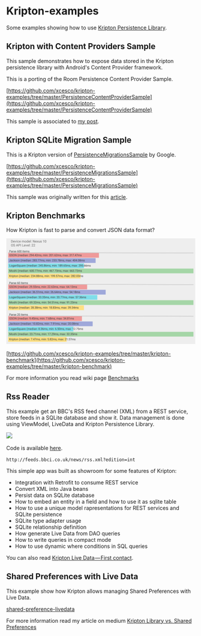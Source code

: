# Kripton-examples
Some examples showing how to use [Kripton Persistence Library](https://github.com/xcesco/kripton).

## Kripton with Content Providers Sample
This sample demonstrates how to expose data stored in the Kripton persistence library with Android's Content Provider framework.

This is a porting of the Room Persistence Content Provider Sample.

[https://github.com/xcesco/kripton-examples/tree/master/PersistenceContentProviderSample](https://github.com/xcesco/kripton-examples/tree/master/PersistenceContentProviderSample)

This sample is associated to [my post](https://medium.com/@xcesco/kripton-meets-room-a-persistence-content-provider-comparison-3fbc246e144c).

## Kripton SQLite Migration Sample
This is a Kripton version of [PersistenceMigrationsSample](https://raw.githubusercontent.com/googlesamples/android-architecture-components/master/PersistenceMigrationsSample/) by Google.

[https://github.com/xcesco/kripton-examples/tree/master/PersistenceMigrationsSample](https://github.com/xcesco/kripton-examples/tree/master/PersistenceMigrationsSample)

This sample was originally written for this [article](https://medium.com/@xcesco/how-to-upgrade-sqlite-database-with-kripton-persistence-library-293098a29d92).

## Kripton Benchmarks
How Kripton is fast to parse and convert JSON data format? 

<img src="https://github.com/xcesco/wikis/raw/master/kripton/Nexus10_parse_1.png" />

[https://github.com/xcesco/kripton-examples/tree/master/kripton-benchmark](https://github.com/xcesco/kripton-examples/tree/master/kripton-benchmark)

For more information you read wiki page [Benchmarks](https://github.com/xcesco/kripton/wiki/Benchmarks)

## Rss Reader
This example get an BBC's RSS feed channel (XML) from a REST service, store feeds in a SQLite database and show it. Data management is done using ViewModel, LiveData and Kripton Persistence Library.

<img width="300px" src="https://github.com/xcesco/wikis/blob/master/kripton/rss-reader.gif"/>

Code is available <a href="https://github.com/xcesco/kripton-examples/tree/master/kotlin-rss-reader">here</a>.

```
http://feeds.bbci.co.uk/news/rss.xml?edition=int
```

This simple app was built as showroom for some features of Kripton:
- Integration with Retrofit to consume REST service
- Convert XML into Java beans
- Persist data on SQLite database
- How to embed an entity in a field and how to use it as sqlite table
- How to use a unique model rapresentations for REST services and SQLite persistence
- SQLite type adapter usage
- SQLite relationship definition
- How generate Live Data from DAO queries
- How to write queries in compact mode
- How to use dynamic where conditions in SQL queries

You can also read [Kripton Live Data — First contact](https://medium.com/@xcesco/kripton-live-data-first-contact-579db390cc7d).

## Shared Preferences with Live Data
This example show how Kripton allows managing Shared Preferences with Live Data.

[shared-preference-livedata](https://github.com/xcesco/kripton-examples/tree/master/shared-preference-livedata)

For more information read my article on medium [Kripton Library vs. Shared Preferences](https://medium.com/@xcesco/kripton-library-vs-shared-preferences-4365ffbf005a)
